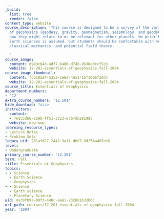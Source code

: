 ```yaml
---
_build:
  list: true
  render: false
content_type: website
course_description: 'This course is designed to be a survey of the various subdisciplines
  of geophysics (geodesy, gravity, geomagnetism, seismology, and geodynamics) and
  how they might relate to or be relevant for other planets. No prior background in
  Earth sciences is assumed, but students should be comfortable with vector calculus,
  classical mechanics, and potential field theory.

  '
course_image:
  content: d943c64d-4df7-6486-d740-9636adccf5c6
  website: 12-201-essentials-of-geophysics-fall-2004
course_image_thumbnail:
  content: fc510a24-5352-ce6d-4e51-1bf1bebf2dd7
  website: 12-201-essentials-of-geophysics-fall-2004
course_title: Essentials of Geophysics
department_numbers:
- '12'
extra_course_numbers: '12.501'
hide_download: false
instructors:
  content:
  - 76835d68-259b-ff51-3c23-6cb7db2919d5
  website: ocw-www
learning_resource_types:
- Lecture Notes
- Problem Sets
legacy_uid: 281afd27-2442-9a11-d0d7-8df54a465eb6
level:
- Undergraduate
primary_course_number: '12.201'
term: Fall
title: Essentials of Geophysics
topics:
- - Science
  - Earth Science
  - Geophysics
- - Science
  - Earth Science
  - Planetary Science
uid: da39fb9a-09f3-440c-aa61-232801632b6c
url_path: courses/12-201-essentials-of-geophysics-fall-2004
year: '2004'
---
```

